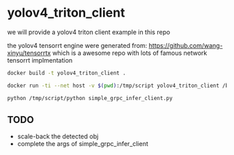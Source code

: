 # yolov4_triton_client

we will provide a yolov4 triton client example in this repo

the yolov4 tensorrt engine were generated from: https://github.com/wang-xinyu/tensorrtx
which is a awesome repo with lots of famous network tensorrt implmentation

```bash
docker build -t yolov4_triton_client .

docker run -ti --net host -v $(pwd):/tmp/script yolov4_triton_client /bin/bash;

python /tmp/script/python simple_grpc_infer_client.py
```

## TODO

- scale-back the detected obj
- complete the args of simple_grpc_infer_client